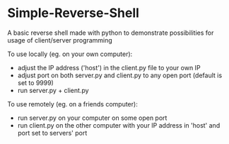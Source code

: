 # Simple-Reverse-Shell
A basic reverse shell made with python to demonstrate possibilities for usage of client/server programming

To use locally (eg. on your own computer):
  - adjust the IP address ('host') in the client.py file to your own IP
  - adjust port on both server.py and client.py to any open port (default is set to 9999)
  - run server.py + client.py

To use remotely (eg. on a friends computer):
  - run server.py on your computer on some open port
  - run client.py on the other computer with your IP address in 'host' and port set to servers' port
